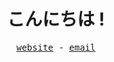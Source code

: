 <div align="center">
  <h1>こんにちは !</h1>
  <samp>
    <a href="https://muhammadjimmy.vercel.app" target="blank" rel="noopener noreferrer">website</a> -  
    <a href="mailto:jmarchel100@gmail.com" target="blank" rel="noopener noreferrer">email</a>
  </samp>
</div>




